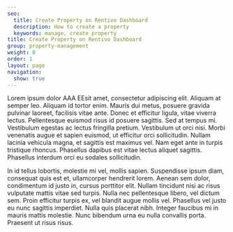 ```yaml
---
seo:
  title: Create Property on Rentivo Dashboard
  description: How to create a property
  keywords: manage, create property
title: Create Property on Rentivo Dashboard
group: property-management
weight: 0
order: 1
layout: page
navigation:
  show: true
---
```


Lorem ipsum dolor AAA  EEsit amet, consectetur adipiscing elit. Aliquam at semper leo. Aliquam id tortor enim. Mauris dui metus, posuere gravida pulvinar laoreet, facilisis vitae ante. Donec et efficitur ligula, vitae viverra lectus. Pellentesque euismod risus id posuere sagittis. Sed at tempus mi. Vestibulum egestas ac lectus fringilla pretium. Vestibulum ut orci nisi. Morbi venenatis augue et sapien euismod, ut efficitur orci sollicitudin. Nullam lacinia vehicula magna, et sagittis est maximus vel. Nam eget ante in turpis tristique rhoncus. Phasellus dapibus est vitae lectus aliquet sagittis. Phasellus interdum orci eu sodales sollicitudin.

In id tellus lobortis, molestie mi vel, mollis sapien. Suspendisse ipsum diam, consequat quis est et, ullamcorper hendrerit lorem. Aenean sem dolor, condimentum id justo in, cursus porttitor elit. Nullam tincidunt nisi ac risus vulputate mattis vitae sed turpis. Nulla nec pellentesque libero, vel dictum sem. Proin efficitur turpis ex, vel blandit augue mollis vel. Phasellus vel justo eu nunc sagittis imperdiet. Nulla quis placerat nibh. Integer faucibus mi in mauris mattis molestie. Nunc bibendum urna eu nulla convallis porta. Praesent ut risus risus.